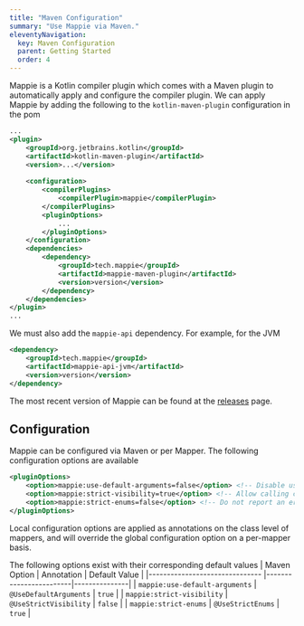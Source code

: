 ```yaml
---
title: "Maven Configuration"
summary: "Use Mappie via Maven."
eleventyNavigation:
  key: Maven Configuration
  parent: Getting Started
  order: 4
---
```


Mappie is a Kotlin compiler plugin which comes with a Maven plugin to automatically apply and configure the compiler
plugin. We can apply Mappie by adding the following to the `kotlin-maven-plugin` configuration in the pom

```xml
...
<plugin>
    <groupId>org.jetbrains.kotlin</groupId>
    <artifactId>kotlin-maven-plugin</artifactId>
    <version>...</version>
    
    <configuration>
        <compilerPlugins>
            <compilerPlugin>mappie</compilerPlugin>
        </compilerPlugins>
        <pluginOptions>
            ...
        </pluginOptions>
    </configuration>
    <dependencies>
        <dependency>
            <groupId>tech.mappie</groupId>
            <artifactId>mappie-maven-plugin</artifactId>
            <version>version</version>
        </dependency>
    </dependencies>
</plugin>
...
```

We must also add the `mappie-api` dependency. For example, for the JVM
```xml
<dependency>
    <groupId>tech.mappie</groupId>
    <artifactId>mappie-api-jvm</artifactId>
    <version>version</version>
</dependency>
```

The most recent version of Mappie can be found at the [releases](https://github.com/Mr-Mappie/mappie/releases) page.

## Configuration

Mappie can be configured via Maven or per Mapper. The following configuration options are available
```xml
<pluginOptions>
    <option>mappie:use-default-arguments=false</option> <!-- Disable using default arguments in implicit mappings -->
    <option>mappie:strict-visibility=true</option> <!-- Allow calling constructors not visible from the calling scope -->
    <option>mappie:strict-enums=false</option> <!-- Do not report an error if not all enum sources are mapped  -->
</pluginOptions>
```

Local configuration options are applied as annotations on the class level of mappers, and will override the global
configuration option on a per-mapper basis.

The following options exist with their corresponding default values
| Maven Option                   | Annotation             | Default Value |
|------------------------------- |------------------------|---------------|
| `mappie:use-default-arguments` | `@UseDefaultArguments` | `true`        |
| `mappie:strict-visibility`     | `@UseStrictVisibility` | `false`       |
| `mappie:strict-enums`          | `@UseStrictEnums`      | `true`        |
